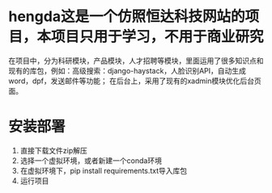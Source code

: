# hengda这是一个仿照恒达科技网站的项目，本项目只用于学习，不用于商业研究
在项目中，分为科研模块，产品模块，人才招聘等模块，里面运用了很多知识点和现有的库包，例如：高级搜索：django-haystack，人脸识别API，自动生成word，dpf，发送邮件等功能；
在后台上，采用了现有的xadmin模块优化后台页面。

# 安装部署
1. 直接下载文件zip解压
2. 选择一个虚拟环境，或者新建一个conda环境
3. 在虚拟环境下，pip install requirements.txt导入库包
4. 运行项目

